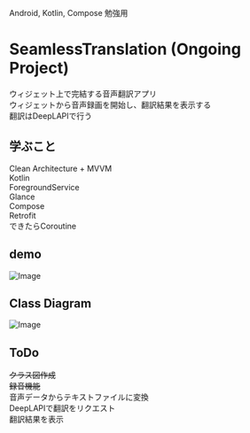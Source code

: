 Android, Kotlin, Compose 勉強用

# SeamlessTranslation (Ongoing Project)

ウィジェット上で完結する音声翻訳アプリ  
ウィジェットから音声録画を開始し、翻訳結果を表示する  
翻訳はDeepLAPIで行う

## 学ぶこと
Clean Architecture + MVVM  
Kotlin  
ForegroundService  
Glance  
Compose  
Retrofit  
できたらCoroutine  

## demo
![Image](https://github.com/user-attachments/assets/32bd70c7-e888-43b7-96a7-6a71bc2c5bf2)

## Class Diagram
![Image](https://github.com/user-attachments/assets/0f46fe53-4c2b-4463-8cf6-6b413b1b092a)  

## ToDo 
~~クラス図作成~~  
~~録音機能~~  
音声データからテキストファイルに変換  
DeepLAPIで翻訳をリクエスト  
翻訳結果を表示  

